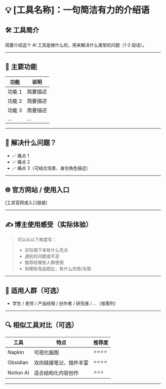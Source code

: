 # 💡 [工具名称]：一句简洁有力的介绍语

## 🛠️ 工具简介

简要介绍这个 AI 工具是做什么的，用来解决什么类型的问题（1-2 段话）。

---

## 🎯 主要功能

| 功能 | 说明 |
|------|------|
| 功能 1 | 简要描述 |
| 功能 2 | 简要描述 |
| 功能 3 | 简要描述 |
| ... | ... |

---

## 🧩 解决什么问题？

- ✅ 痛点 1
- ✅ 痛点 2
- ✅ 痛点 3（可结合场景、身份角色描述）

---

## 🌐 官方网站 / 使用入口

[工具官网或入口链接]

---

## ✍️ 博主使用感受（实际体验）

> 可以从以下角度写：
> - 实际用下来有什么亮点
> - 遇到的问题或不足
> - 推荐给哪些人群使用
> - 和哪些竞品相比，有什么优势/劣势

---

## 📌 适用人群（可选）

- 学生 / 老师 / 产品经理 / 创作者 / 研究者 / ...（按需列）

---

## 🔍 相似工具对比（可选）

| 工具 | 特点 | 推荐度 |
|------|------|--------|
| Napkin | 可视化脑图 | ⭐⭐⭐⭐ |
| Obsidian | 双向链接笔记，插件丰富 | ⭐⭐⭐⭐ |
| Notion AI | 适合结构化内容创作 | ⭐⭐⭐ |

---



